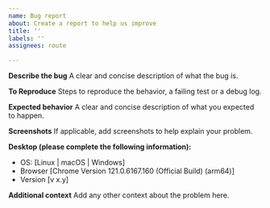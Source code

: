 ```yaml
---
name: Bug report
about: Create a report to help us improve
title: ''
labels: ''
assignees: route

---
```


**Describe the bug**
A clear and concise description of what the bug is.

**To Reproduce**
Steps to reproduce the behavior, a failing test or a debug log.

**Expected behavior**
A clear and concise description of what you expected to happen.

**Screenshots**
If applicable, add screenshots to help explain your problem.

**Desktop (please complete the following information):**
 - OS: [Linux | macOS | Windows]
 - Browser [Chrome Version 121.0.6167.160 (Official Build) (arm64)]
 - Version [v x.y]

**Additional context**
Add any other context about the problem here.
